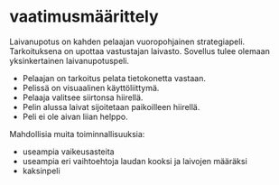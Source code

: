# vaatimusmäärittely

Laivanupotus on kahden pelaajan vuoropohjainen strategiapeli. Tarkoituksena on upottaa vastustajan laivasto. Sovellus tulee olemaan yksinkertainen laivanupotuspeli. 

- Pelaajan on tarkoitus pelata tietokonetta vastaan.
- Pelissä on visuaalinen käyttöliittymä.
- Pelaaja valitsee siirtonsa hiirellä.
- Pelin alussa laivat sijoitetaan paikoilleen hiirellä.
- Peli ei ole aivan liian helppo.

Mahdollisia muita toiminnallisuuksia:
- useampia vaikeusasteita
- useampia eri vaihtoehtoja laudan kooksi ja laivojen määräksi
- kaksinpeli
